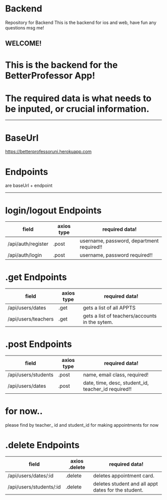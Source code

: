 # Backend
Repository for Backend
This is the backend for ios and web, have fun any questions msg me!
## WELCOME!
# This is the backend for the BetterProfessor App!
# The required data is what needs to be inputed, or crucial information. 
__________________________________________________________

# BaseUrl 
https://betterprofessoruni.herokuapp.com

# Endpoints
are baseUrl + endpoint
__________________________________________________________

# login/logout Endpoints
| field  | axios type        | required data!                                     |
| ------ | ----------------  | ---------------------------------------------------|
| /api/auth/register| .post       | username, password, department required!!              |
| /api/auth/login   | .post       | username, password required!!                         |




# .get Endpoints
| field  | axios type        | required data!                                     |
| ------ | ---------------- | --------------------------------------------------- |
| /api/users/dates     | .get       | gets a list of all APPTS                              |
| /api/users/teachers  | .get       | gets a list of teachers/accounts in the sytem.        |




# .post Endpoints
| field  | axios type        | required data!                                    |
| ------ | ----------------  | --------------------------------------------------|
| /api/users/students| .post   | name, email class, required!                              |
| /api/users/dates   | .post   | date, time, desc, student_id, teacher_id required!!       |                          
# for now..
please find by teacher_ id and student_id for making appointments for now




# .delete Endpoints
| field  | axios .delete       | required data!                                     |
| ------ | ----------------   | --------------------------------------------------- |
| /api/users/dates/:id      | .delete   | deletes appointment card.                           |
| /api/users/students/:id   | .delete | deletes student and all appt dates for the student.   |
             
